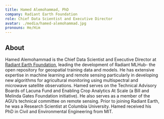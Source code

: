 ```yaml
---
title: Hamed Alemohammad, PhD
company: Radiant Earth Foundation
role: Chief Data Scientist and Executive Director
avatar: ./media/hamed-alemohammad.jpg
pronouns: He/Him
---
```

## About

Hamed Alemohammad is the Chief Data Scientist and Executive Director at [Radiant Earth Foundation](https://www.radiant.earth/), leading the development of Radiant MLHub- the open repository for geospatial training data and models. He has extensive expertise in machine learning and remote sensing particularly in developing new algorithms for agricultural monitoring using multispectral and microwave satellite observations. Hamed serves on the Technical Advisory Boards of Lacuna Fund and Enabling Crop Analytics At Scale (a Bill and Melinda Gates Foundation initiative). He also serves as a member of the AGU’s technical committee on remote sensing. Prior to joining Radiant Earth, he was a Research Scientist at Columbia University. Hamed received his PhD in Civil and Environmental Engineering from MIT.